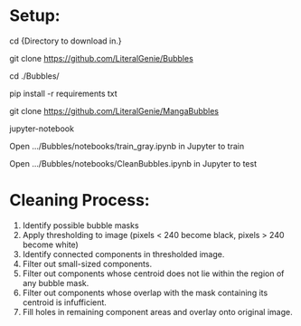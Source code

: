 # Setup:

cd {Directory to download in.}

git clone https://github.com/LiteralGenie/Bubbles

cd ./Bubbles/

pip install -r requirements txt

git clone https://github.com/LiteralGenie/MangaBubbles

jupyter-notebook

Open .../Bubbles/notebooks/train_gray.ipynb in Jupyter to train

Open .../Bubbles/notebooks/CleanBubbles.ipynb in Jupyter to test


# Cleaning Process:

1. Identify possible bubble masks
2. Apply thresholding to image (pixels < 240 become black, pixels > 240 become white)
3. Identify connected components in thresholded image.
4. Filter out small-sized components.
5. Filter out components whose centroid does not lie within the region of any bubble mask.
6. Filter out components whose overlap with the mask containing its centroid is infufficient.
7. Fill holes in remaining component areas and overlay onto original image.
